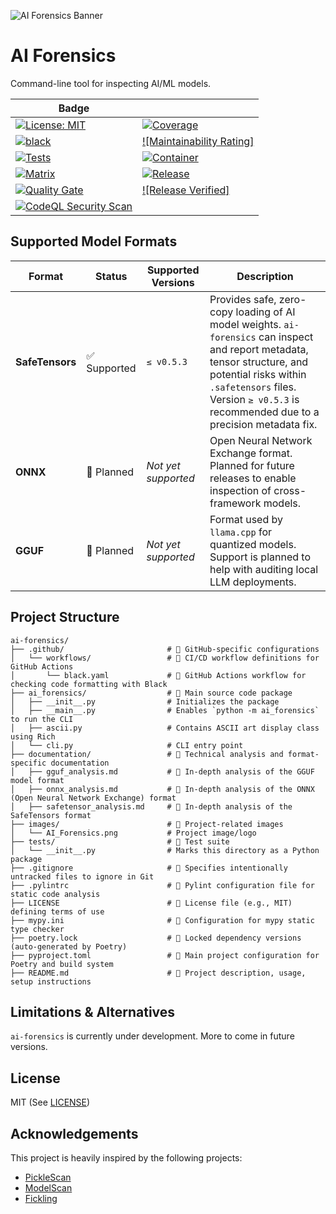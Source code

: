 ![AI Forensics Banner](https://raw.githubusercontent.com/interwebshack/ai-forensics/main/images/AI_Forensics.png)

# AI Forensics  
Command-line tool for inspecting AI/ML models.

| Badge                                                  |                                                        |
|--------------------------------------------------------|--------------------------------------------------------|
| [![License: MIT][license_img]][license_link]           | [![Coverage][coverage_img]][coverage_link] |
| [![black]][black]                                      | [![Maintainability Rating]][maintainability]           |
| [![Tests]][tests]                                      | [![Container]][container]                              |
| [![Matrix]][matrix]                                    | [![Release]][release]                                  |
| [![Quality Gate][quality_gate_img]][quality_gate_link] | [![Release Verified]][release_verified]                |
| [![CodeQL Security Scan][codeql_img]][codeql_link]     |                                                        |

[license_img]: https://img.shields.io/badge/License-MIT-yellow.svg
[license_link]: https://opensource.org/license/MIT
[black]: https://github.com/interwebshack/ai-forensics/actions/workflows/black.yml/badge.svg
[tests]: https://github.com/interwebshack/ai-forensics/actions/workflows/test.yml/badge.svg
[matrix]: https://github.com/interwebshack/ai-forensics/actions/workflows/test-matrix.yml/badge.svg
[quality_gate_img]: https://sonarcloud.io/api/project_badges/measure?project=interwebshack_ai-forensics&metric=alert_status
[quality_gate_link]: https://sonarcloud.io/summary/new_code?id=interwebshack_ai-forensics
[codeql_img]: https://github.com/interwebshack/ai-forensics/actions/workflows/codeql.yml/badge.svg
[codeql_link]: https://github.com/interwebshack/ai-forensics/actions/workflows/codeql.yml
[coverage_img]: https://sonarcloud.io/api/project_badges/measure?project=interwebshack_ai-forensics&metric=coverage
[coverage_link]: https://sonarcloud.io/summary/new_code?id=interwebshack_ai-forensics
[maintainability]: https://sonarcloud.io/summary/new_code?id=interwebshack_ai-forensics
[container]: https://github.com/interwebshack/ai-forensics/actions/workflows/build-container.yml/badge.svg
[release]: https://github.com/interwebshack/ai-forensics/actions/workflows/release.yml/badge.svg
[release_verified]: https://github.com/yourgithubuser/ai-forensics/actions/workflows/verify-release.yml

## Supported Model Formats

| Format          | Status       | Supported Versions  | Description |
|-----------------|--------------|---------------------|-------------|
| **SafeTensors** | ✅ Supported | `≤ v0.5.3`          | Provides safe, zero-copy loading of AI model weights. `ai-forensics` can inspect and report metadata, tensor structure, and potential risks within `.safetensors` files. Version `≥ v0.5.3` is recommended due to a precision metadata fix. |
| **ONNX**        | 🚧 Planned   | _Not yet supported_ | Open Neural Network Exchange format. Planned for future releases to enable inspection of cross-framework models. |
| **GGUF**        | 🚧 Planned   | _Not yet supported_ | Format used by `llama.cpp` for quantized models. Support is planned to help with auditing local LLM deployments. |

  
## Project Structure

```shell
ai-forensics/
├── .github/                       # 📁 GitHub-specific configurations
│   └── workflows/                 # 📁 CI/CD workflow definitions for GitHub Actions
│       └── black.yaml             # 📄 GitHub Actions workflow for checking code formatting with Black
├── ai_forensics/                  # 📁 Main source code package
│   ├── __init__.py                # Initializes the package
│   ├── __main__.py                # Enables `python -m ai_forensics` to run the CLI
│   ├── ascii.py                   # Contains ASCII art display class using Rich
│   └── cli.py                     # CLI entry point
├── documentation/                 # 📁 Technical analysis and format-specific documentation
│   ├── gguf_analysis.md           # 📄 In-depth analysis of the GGUF model format
│   ├── onnx_analysis.md           # 📄 In-depth analysis of the ONNX (Open Neural Network Exchange) format
│   ├── safetensor_analysis.md     # 📄 In-depth analysis of the SafeTensors format
├── images/                        # 📁 Project-related images
│   └── AI_Forensics.png           # Project image/logo
├── tests/                         # 📁 Test suite
│   └── __init__.py                # Marks this directory as a Python package
├── .gitignore                     # 📄 Specifies intentionally untracked files to ignore in Git
├── .pylintrc                      # 📄 Pylint configuration file for static code analysis
├── LICENSE                        # 📄 License file (e.g., MIT) defining terms of use
├── mypy.ini                       # 📄 Configuration for mypy static type checker
├── poetry.lock                    # 📄 Locked dependency versions (auto-generated by Poetry)
├── pyproject.toml                 # 📄 Main project configuration for Poetry and build system
├── README.md                      # 📄 Project description, usage, setup instructions

```
## Limitations & Alternatives

`ai-forensics` is currently under development.  More to come in future versions.  


## License

MIT (See [LICENSE](./LICENSE))

## Acknowledgements

This project is heavily inspired by the following projects: 
* [PickleScan](https://github.com/mmaitre314/picklescan)  
* [ModelScan](https://github.com/protectai/modelscan)  
* [Fickling](https://github.com/trailofbits/fickling)  

